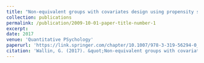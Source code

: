 ```yaml
---
title: "Non-equivalent groups with covariates design using propensity scores for kernel equating"
collection: publications
permalink: /publication/2009-10-01-paper-title-number-1
excerpt: 
date: 2017
venue: 'Quantitative PSychology'
paperurl: 'https://link.springer.com/chapter/10.1007/978-3-319-56294-0_27'
citation: 'Wallin, G. (2017). &quot;Non-equivalent groups with covariates design using propensity scores for kernel equating&quot; <i>Quantitative Psychology 2016</i>. 1(1).'
---
```

